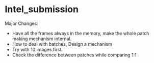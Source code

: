 # Intel_submission

Major Changes:

- Have all the frames always in the memory, make the whole patch making mechanism internal.
- How to deal with batches, Design a mechanism
- Try with 10 images first.
- Check the difference between patches while comparing 1:1 
